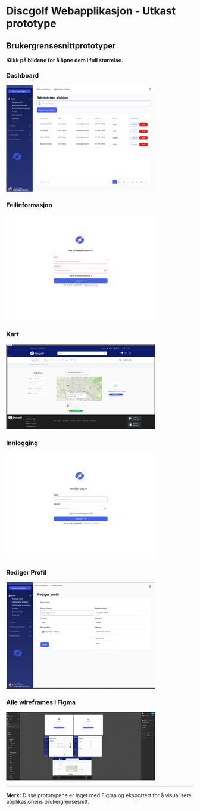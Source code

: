 # Discgolf Webapplikasjon - Utkast prototype

## Brukergrensesnittprototyper

**Klikk på bildene for å åpne dem i full størrelse.**

### Dashboard
<img src="Dashboard@2x.png" alt="Dashboard" width="400">

### Feilinformasjon
<img src="Feilinfo@2x.png" alt="Feilinformasjon" width="400">

### Kart
<img src="homebar.png" alt="Navigasjonslinje" width="400">

### Innlogging
<img src="Login@2x.png" alt="Innlogging" width="400">

### Rediger Profil
<img src="redigerprofil.png" alt="Rediger Profil" width="400"> 

### Alle wireframes i Figma
<img src="FigmaSnapshot.png" alt="Snapshot" width="400">


---

**Merk:** Disse prototypene er laget med Figma og eksportert for å visualisere applikasjonens brukergrensesnitt.

